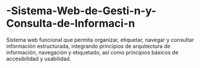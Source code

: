 # -Sistema-Web-de-Gesti-n-y-Consulta-de-Informaci-n
Sistema web funcional que permita organizar, etiquetar, navegar y consultar información estructurada, integrando principios de arquitectura de información, navegación y etiquetado, así como principios básicos de accesibilidad y usabilidad.
